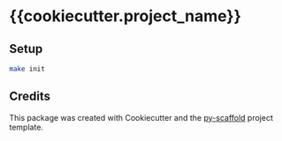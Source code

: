 # {{cookiecutter.project_name}}

## Setup
```sh
make init
```

## Credits
This package was created with Cookiecutter and the [py-scaffold](https://git.pixelshift.ai/meng/py-scaffold) project template.
